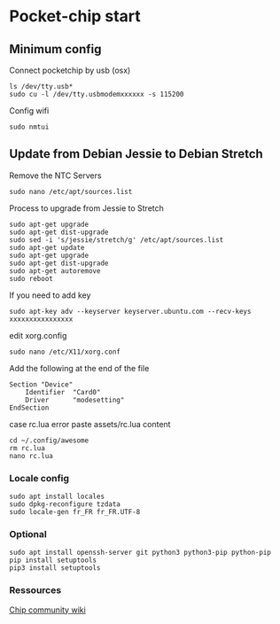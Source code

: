 # Pocket-chip start

## Minimum config
Connect pocketchip by usb (osx)
```Shell Session
ls /dev/tty.usb*
sudo cu -l /dev/tty.usbmodemxxxxxx -s 115200
```

Config wifi
```Shell Session
sudo nmtui
```
## Update from Debian Jessie to Debian Stretch
Remove the NTC Servers
```Shell Session
sudo nano /etc/apt/sources.list
```

Process to upgrade from Jessie to Stretch
```Shell Session
sudo apt-get upgrade 
sudo apt-get dist-upgrade
sudo sed -i 's/jessie/stretch/g' /etc/apt/sources.list
sudo apt-get update
sudo apt-get upgrade
sudo apt-get dist-upgrade
sudo apt-get autoremove
sudo reboot
```

If you need to add key
```Shell Session
sudo apt-key adv --keyserver keyserver.ubuntu.com --recv-keys xxxxxxxxxxxxxxxx
```

edit xorg.config 
```Shell Session
sudo nano /etc/X11/xorg.conf
```

Add the following at the end of the file
```
Section "Device"
   	Identifier	"Card0"
   	Driver		"modesetting"   
EndSection
```

case rc.lua error paste assets/rc.lua content
```Shell Session
cd ~/.config/awesome
rm rc.lua
nano rc.lua
```

### Locale config
```Shell Session
sudo apt install locales
sudo dpkg-reconfigure tzdata
sudo locale-gen fr_FR fr_FR.UTF-8
```

### Optional 
```Shell Session
sudo apt install openssh-server git python3 python3-pip python-pip
pip install setuptools
pip3 install setuptools
```

### Ressources

[Chip community wiki](http://www.chip-community.org/index.php/Main_Page)
